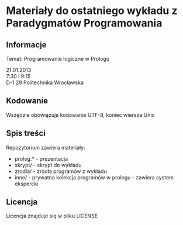 Materiały do ostatniego wykładu z Paradygmatów Programowania
============================================================

Informacje
----------
Temat: Programowanie logiczne w Prologu

21.01.2013  
7:30 i 9:15  
D-1 29 Politechnika Wrocławska

Kodowanie
---------
Wszędzie obowiązuje kodowanie UTF-8, koniec wiersza Unix

Spis treści
-----------
Repozytorium zawiera materiały:
 * prolog.* - prezentacja
 * skrypt/  - skrypt do wykładu
 * zrodla/  - źródła programów z wykładu
 * inne/    - prywatna kolekcja programów w prologu - zawiera system ekspercki

Licencja
--------
Licencja znajduje się w pliku LICENSE
